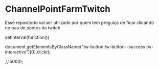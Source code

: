 # ChannelPointFarmTwitch

Esse repositorio vai ser utilizado por quem tem preguiça de ficar clicando no bau de pontos da twitch

setInterval(function(){

document.getElementsByClassName("tw-button tw-button--success tw-interactive")[0].click();

},15000);
